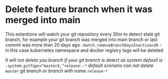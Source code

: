 # Delete feature branch when it was merged into main
This extentions will watch your git repository every 30m to detect stale git branch, for example your git branch was merged into main branch or last commit was more than 20 days ago `-batch.removeBranchDaysInactive=20` - in this case kubernetes namespace and docker registry tags will be deleted

*It will not delete you branch if your git branch is detect as system default is `-system.gitTags=^master$,^release-.*` default scenario can not delete `master` git branch or branch with name `release-*`*